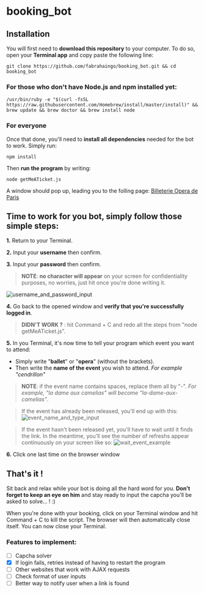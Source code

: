 # booking_bot

## Installation

You will first need to **download this repository** to your computer.
To do so, open your **Terminal app** and copy paste the following line:
```
git clone https://github.com/fabrahaingo/booking_bot.git && cd booking_bot
```

### For those who don't have Node.js and npm installed yet:
```
/usr/bin/ruby -e "$(curl -fsSL https://raw.githubusercontent.com/Homebrew/install/master/install)" && brew update && brew doctor && brew install node
```

### For everyone

Once that done, you'll need to **install all dependencies** needed for the bot to work.
Simply run:
```
npm install
```

Then **run the program** by writing:
```
node getMeATicket.js
```

A window should pop up, leading you to the folling page: [Billeterie Opera de Paris](https://billetterie.operadeparis.fr/account/login)


## Time to work for you bot, simply follow those simple steps:

**1.** Return to your Terminal.

**2.** Input your **username** then confirm.

**3.** Input your **password** then confirm.

> **NOTE**: **no character will appear** on your screen for confidentiality purposes, no worries, just hit <Enter> once you're done writing it.

![username_and_password_input](https://github.com/fabrahaingo/booking_bot/blob/master/img/credentials.png)

**4.** Go back to the opened window and **verify that you're successfully logged in**.

> **DIDN'T WORK ?** : hit Command + C and redo all the steps from "node getMeATicket.js".

**5.** In you Terminal, it's now time to tell your program which event you want to attend:
   - Simply write "**ballet**" or "**opera**" (without the brackets).
   - Then write the **name of the event** you wish to attend.
	   *For example "cendrillon"*

> **NOTE**: if the event name contains spaces, replace them all by "-".
*For example, "la dame aux camelias" will become "la-dame-aux-camelias"*.

> If the event has already been released, you'll end up with this:
![event_name_and_type_input](https://github.com/fabrahaingo/booking_bot/blob/master/img/specify_event.png)

> If the event hasn't been released yet, you'll have to wait until it finds the link. In the meantime, you'll see the number of refreshs appear continuously on your screen like so:
![wait_event_example](https://github.com/fabrahaingo/booking_bot/blob/master/img/refreshing.png)

**6.** Click one last time on the browser window

## That's it !

Sit back and relax while your bot is doing all the hard word for you.
**Don't forget to keep an eye on him** and stay ready to input the capcha you'll be asked to solve... ! :)

When you're done with your booking, click on your Terminal window and hit Command + C to kill the script.
The browser will then automatically close itself.
You can now close your Terminal.

### Features to implement:
- [ ] Capcha solver
- [X] If login fails, retries instead of having to restart the program
- [ ] Other websites that work with AJAX requests
- [ ] Check format of user inputs
- [ ] Better way to notify user when a link is found
